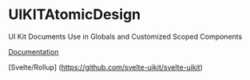 # UIKITAtomicDesign

UI Kit Documents
Use in Globals and Customized Scoped Components

[Documentation](https://getuikit.com/docs/introduction)

[Svelte/Rollup] (https://github.com/svelte-uikit/svelte-uikit)
